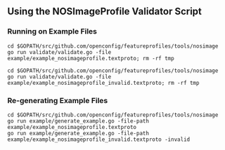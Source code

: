 ## Using the NOSImageProfile Validator Script

### Running on Example Files

```
cd $GOPATH/src/github.com/openconfig/featureprofiles/tools/nosimage
go run validate/validate.go -file example/example_nosimageprofile.textproto; rm -rf tmp
```

```
cd $GOPATH/src/github.com/openconfig/featureprofiles/tools/nosimage
go run validate/validate.go -file example/example_nosimageprofile_invalid.textproto; rm -rf tmp
```

### Re-generating Example Files

```
cd $GOPATH/src/github.com/openconfig/featureprofiles/tools/nosimage
go run example/generate_example.go -file-path example/example_nosimageprofile.textproto
go run example/generate_example.go -file-path example/example_nosimageprofile_invalid.textproto -invalid
```
